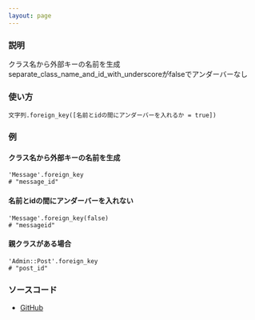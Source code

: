 ```yaml
---
layout: page
---
```

### 説明
クラス名から外部キーの名前を生成  
separate_class_name_and_id_with_underscoreがfalseでアンダーバーなし

### 使い方
    文字列.foreign_key([名前とidの間にアンダーバーを入れるか = true])

### 例
#### クラス名から外部キーの名前を生成
    'Message'.foreign_key
    # "message_id"

#### 名前とidの間にアンダーバーを入れない
    'Message'.foreign_key(false)
    # "messageid"

#### 親クラスがある場合
    'Admin::Post'.foreign_key
    # "post_id"

### ソースコード
* [GitHub](https://github.com/rails/rails/blob/f33d52c95217212cbacc8d5e44b5a8e3cdc6f5b3/activesupport/lib/active_support/core_ext/string/inflections.rb#L256)